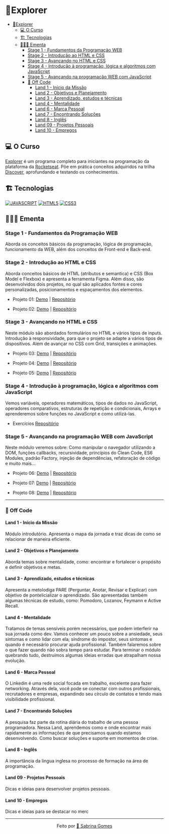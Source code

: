 # 🚀Explorer

- [🚀Explorer](#explorer)
  - [💻 O Curso](#-o-curso)
  - [🏗️ Tecnologias](#-tecnologias)
  - [🕵🏼‍♀️ Ementa](#-ementa)
    - [Stage 1 - Fundamentos da Programação WEB](#stage-1---fundamentos-da-programação-web)
    - [Stage 2 - Introdução ao HTML e CSS](#stage-2---introdução-ao-html-e-css)
    - [Stage 3 - Avançando no HTML e CSS](#stage-3---avançando-no-html-e-css)
    - [Stage 4 - Introdução à programação, lógica e algoritmos com JavaScript](#stage-4---introdução-à-programação-lógica-e-algoritmos-com-javascript)
    - [Stage 5 - Avançando na programação WEB com JavaScript](#stage-5---avançando-na-programação-web-com-javascript)
    - [🎯 Off Code](#-off-code)
      - [Land 1 - Início da Missão](#land-1---início-da-missão)
      - [Land 2 - Objetivos e Planejamento](#land-2---objetivos-e-planejamento)
      - [Land 3 - Aprendizado, estudos e técnicas](#land-3---aprendizado-estudos-e-técnicas)
      - [Land 4 - Mentalidade](#land-4---mentalidade)
      - [Land 6 - Marca Pessoal](#land-6---marca-pessoal)
      - [Land 7 - Encontrando Soluções](#land-7---encontrando-soluções)
      - [Land 8 - Inglês](#land-8---inglês)
      - [Land 09 - Projetos Pessoais](#land-09---projetos-pessoais)
      - [Land 10 - Empregos](#land-10---empregos)

## 💻 O Curso

[Explorer](https://www.rocketseat.com.br/explorer) é um programa completo para iniciantes na programação da plataforma da [Rocketseat](https://www.rocketseat.com.br/). Põe em prática conceitos adquiridos na trilha [Discover](https://app.rocketseat.com.br/discover), aprofundando e testando os conhecimentos.

## 🏗️ Tecnologias

[![JAVASCRIPT](https://img.shields.io/badge/JavaScript-F7DF1E?style=for-the-badge&logo=javascript&logoColor=black)](https://developer.mozilla.org/pt-BR/docs/Web/JavaScript)
[![HTML5](https://img.shields.io/badge/HTML5-E34F26?style=for-the-badge&logo=html5&logoColor=white)](https://developer.mozilla.org/pt-BR/docs/Web/HTML)
[![CSS3](https://img.shields.io/badge/CSS3-1572B6?style=for-the-badge&logo=css3&logoColor=white)](https://developer.mozilla.org/pt-BR/docs/Web/CSS)

## 🕵🏼‍♀️ Ementa

### Stage 1 - Fundamentos da Programação WEB

Aborda os conceitos básicos da programação, lógica de programação, funcionamento da WEB, além dos conceitos de Front-end e Back-end.

### Stage 2 - Introdução ao HTML e CSS

Aborda conceitos básicos de HTML (atributos e semantica) e CSS (Box Model e Flexbox) e apresenta a ferramenta Figma. Além disso, são desenvolvidos dois projetos, no qual são aplicados fontes e cores personalizadas, posicionamentos e espaçamentos dos elementos.

- Projeto 01: [Demo](https://sabrinagomesb.github.io/rs-explorer/stage02-projeto01/) | [Repositório](https://github.com/sabrinagomesb/rs-explorer/tree/main/stage02-projeto01/)

- Projeto 02: [Demo](https://sabrinagomesb.github.io/rs-explorer/stage02-projeto02/) | [Repositório](https://github.com/sabrinagomesb/rs-explorer/tree/main/stage02-projeto02/)

### Stage 3 - Avançando no HTML e CSS

Neste módulo são abordados formulários no HTML e vários tipos de inputs. Introdução à responsividade, para que o projeto se adapte a vários tipos de dispositivos. Além de avançar no CSS com Grid, transições e animações.

- Projeto 03: [Demo](https://sabrinagomesb.github.io/rs-explorer/stage03-projeto03/) | [Repositório](https://github.com/sabrinagomesb/rs-explorer/tree/main/stage02-projeto03/)

- Projeto 04: [Demo](https://sabrinagomesb.github.io/rs-explorer/stage03-projeto04/) | [Repositório](https://github.com/sabrinagomesb/rs-explorer/tree/main/stage02-projeto04/)

- Projeto 05: [Demo](https://sabrinagomesb.github.io/rs-explorer/stage03-projeto05/) | [Repositório](https://github.com/sabrinagomesb/rs-explorer/tree/main/stage02-projeto05/)

### Stage 4 - Introdução à programação, lógica e algoritmos com JavaScript

Vemos variáveis, operadores matemáticos, tipos de dados no JavaScript, operadores comparativos, estruturas de repetição e condicionais, Arrays e aprenderemos sobre funções no JavaScript e como utilizá-las.

- Exercícios [Repositório](https://github.com/sabrinagomesb/rs-explorer/tree/main/stage02-r/stage04-logica-pr/ogramacao)

### Stage 5 - Avançando na programação WEB com JavaScript

Neste módulo veremos sobre: Como manipular o navegador utilizando a DOM, funções callbacks, recursividade, princípios do Clean Code, ES6 Modules, padrão Factory, injeção de dependências, refatoração de código e muito mais…

- Projeto 06: [Demo](https://sabrinagomesb.github.io/rs-explorer/stage05-projeto06/) | [Repositório](https://github.com/sabrinagomesb/rs-explorer/tree/main/stage02-projeto06/)

- Projeto 07: [Demo](https://sabrinagomesb.github.io/rs-explorer/stage05-projeto07/) | [Repositório](https://github.com/sabrinagomesb/rs-explorer/tree/main/stage02-projeto07/)

- Projeto 08: [Demo](https://sabrinagomesb.github.io/rs-explorer/stage05-projeto08/) | [Repositório](https://github.com/sabrinagomesb/rs-explorer/tree/main/stage02-projeto08/)

---

### 🎯 Off Code

#### Land 1 - Início da Missão

Módulo introdutório. Apresenta o mapa da jornada e traz dicas de como se relacionar de maneira eficiente.

#### Land 2 - Objetivos e Planejamento

Aborda temas sobre mentalidade, como: encontrar e fortalecer o propósito e definir objetivos e metas.

#### Land 3 - Aprendizado, estudos e técnicas

Apresenta a metolodiga PARE (Perguntar, Anotar, Revisar e Explicar) com objetivo de pontelicializar o aprendizado. São apresentadas também algumas técnicas de estudo, como: Pomodoro, Lozanov, Feymann e Active Recall.

#### Land 4 - Mentalidade

Tratamos de temas sensíveis porém necessários, que podem interferir na sua jornada como dev. Vamos conhecer um pouco sobre a ansiedade, seus sintomas e como lidar com ela; síndrome do impostor, seus sintomas e quando é necessário procurar ajuda profissional. Também falaremos sobre o que fazer quando não sobra tempo para estudar. Para terminar o módulo quebrando tudo, destruímos algumas ideias erradas que atrapalham nossa evolução.

#### Land 6 - Marca Pessoal

O Linkedin é uma rede social focada em trabalho, excelente para fazer networking. Através dela, você pode se conectar com outros profissionais, recrutadores e empresas, expandindo seu círculo de contatos e tendo mais visibilidade profissional.

#### Land 7 - Encontrando Soluções

A pesquisa faz parte da rotina diária do trabalho de uma pessoa programadora. Nessa Land, aprendemos como e onde encontrar mais rapidamente as informações de que precisamos quando estamos desenvolvendo. Como buscar soluções e suporte em momentos de crise.

#### Land 8 - Inglês

A importância da lingua inglesa no processo de formação na área de programação.

#### Land 09 - Projetos Pessoais

Dicas e ideias para desenvolver projetos pessoais.

#### Land 10 - Empregos

Dicas e ideias para se destacar no merc

---

<p align="center">Feito por <a href="https://github.com/sabrinagomesb">💫 Sabrina Gomes</a></p>

